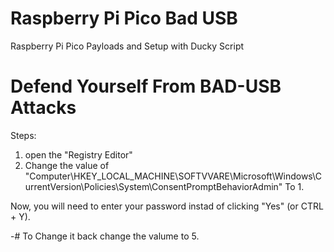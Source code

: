 # Raspberry Pi Pico Bad USB
Raspberry Pi Pico Payloads and Setup with Ducky Script

# Defend Yourself From BAD-USB Attacks
Steps:
1. open the "Registry Editor"
2. Change the value of "Computer\HKEY_LOCAL_MACHINE\SOFTVVARE\Microsoft\Windows\CurrentVersion\Policies\System\ConsentPromptBehaviorAdmin" To 1.

Now, you will need to enter your password instad of clicking "Yes" (or CTRL + Y).

-# To Change it back change the valume to 5.
